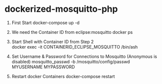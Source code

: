 # dockerized-mosquitto-php

1. First Start
    docker-compose up -d
    
    
2. We need the Container ID from eclipse:mosquitto
    docker ps
    
3. Start Shell with Container ID from Step 2    
    docker exec -it CONTAINERID_ECLIPSE_MOSQUITTO /bin/ash
    
4. Set Username & Password for Connections to Mosquitto (Anonymous is disabled)
    mosquitto_passwd -b /mosquitto/config/passwd MYUSERNAME MYPASSWORD
    
5. Restart docker Containers
    docker-compose restart